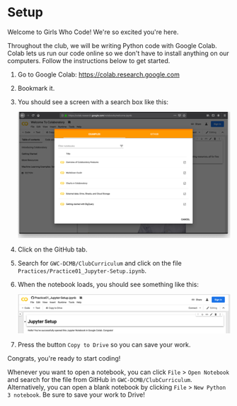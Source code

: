
# Setup

Welcome to Girls Who Code! We're so excited you're here.

Throughout the club, we will be writing Python code with Google Colab. 
Colab lets us run our code online so we don't have to install anything on our computers. 
Follow the instructions below to get started.

1. Go to Google Colab: https://colab.research.google.com

1. Bookmark it.

1. You should see a screen with a search box like this:  

    <img src="https://raw.githubusercontent.com/GWC-DCMB/ClubCurriculum/master/Figures/01colab.png" style="width: 500px;"/>

1. Click on the GitHub tab.

1. Search for `GWC-DCMB/ClubCurriculum` and click on the file `Practices/Practice01_Jupyter-Setup.ipynb`.

1. When the notebook loads, you should see something like this:

    <img src="https://raw.githubusercontent.com/GWC-DCMB/ClubCurriculum/master/Figures/03notebook.png" style="width: 500px;"/>

1. Press the button `Copy to Drive` so you can save your work.

Congrats, you're ready to start coding!

Whenever you want to open a notebook, you can click `File` > `Open Notebook` and search for the file from GitHub in `GWC-DCMB/ClubCurriculum`.
Alternatively, you can open a blank notebook by clicking `File` > `New Python 3 notebook`. 
Be sure to save your work to Drive!
